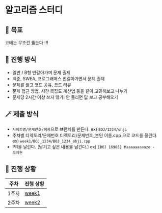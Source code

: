 # 알고리즘 스터디
## 🎯 목표
코테는 무조건 뚫는다 !!!

## 💁 진행 방식
- 일반 / B형 번갈아가며 문제 출제
- 백준, SWEA, 프로그래머스 번갈아가면서 문제 출제
- 문제를 풀고 코드 공유, 코드 리뷰
- 문제 접근 방법, 시간 복잡도 계산법 등을 같이 고민해보고 나누기
- 문제당 2시간 이상 쓰지 않기! 안 풀리면 답 보고 공부해오기

## 🪄 제출 방식
- `사이트명/문제번호/이름`으로 브랜치를 만든다. ex) `BOJ/1234/ohji`
- 주차별 디렉토리/문제번호 디렉토리/문제번호_본인 이름.cpp 으로 코드를 올린다. ex) `week1/BOJ_1234/BOJ_1234_ohji.cpp`
- PR을 날린다. (남기고 싶은 내용을 남긴다.) ex) `[BOJ 16985] Maaaaaaaaaze - 오지현`

## 🏃 진행 상황
| 주차 | 진행 상황 |
|------|---------|
| 1주차 | [week1](https://github.com/Adehanbungukaboja/Adehanbungukaboja/issues/10) |
| 2주차 | [week2](https://github.com/Adehanbungukaboja/Adehanbungukaboja/issues/21) |
